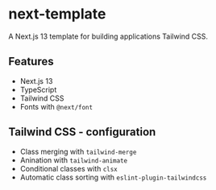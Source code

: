 # next-template

A Next.js 13 template for building applications Tailwind CSS.

## Features

- Next.js 13
- TypeScript
- Tailwind CSS
- Fonts with `@next/font`

## Tailwind CSS - configuration

- Class merging with `tailwind-merge`
- Anination with `tailwind-animate`
- Conditional classes with `clsx`
- Automatic class sorting with `eslint-plugin-tailwindcss`
